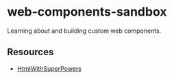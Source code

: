 # web-components-sandbox

Learning about and building custom web components.

## Resources

- [HtmlWithSuperPowers](https://htmlwithsuperpowers.netlify.app)

